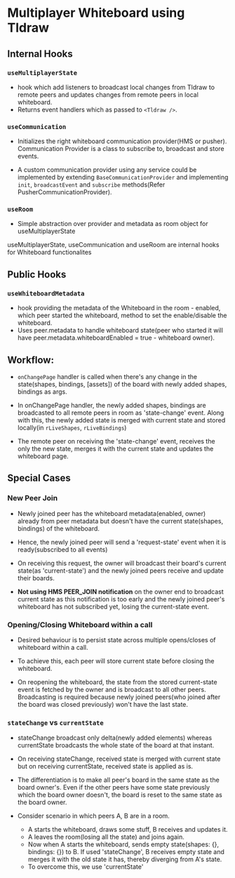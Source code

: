 # Multiplayer Whiteboard using Tldraw

## Internal Hooks

### `useMultiplayerState`

- hook which add listeners to broadcast local changes from Tldraw to remote peers
  and updates changes from remote peers in local whiteboard.
- Returns event handlers which as passed to `<Tldraw />`.

### `useCommunication`

- Initializes the right whiteboard communication provider(HMS or pusher). Communication Provider is a class to subscribe to, broadcast and store events.

- A custom communication provider using any service could be implemented by extending `BaseCommunicationProvider` and implementing `init`, `broadcastEvent` and `subscribe` methods(Refer PusherCommunicationProvider).

### `useRoom`

- Simple abstraction over provider and metadata as room object for useMultiplayerState

useMultiplayerState, useCommunication and useRoom are internal hooks for Whiteboard functionalites

## Public Hooks

### `useWhiteboardMetadata`

- hook providing the metadata of the Whiteboard in the room - enabled, which peer started the whiteboard, method to set the enable/disable the whiteboard.
- Uses peer.metadata to handle whiteboard state(peer who started it will have peer.metadata.whiteboardEnabled = true - whiteboard owner).

## Workflow:

- `onChangePage` handler is called when there's any change in the state(shapes, bindings, [assets]) of the board with newly added shapes, bindings as args.

- In onChangePage handler, the newly added shapes, bindings are broadcasted to all remote peers in room as 'state-change' event. Along with this, the newly added state is merged with current state and stored locally(in `rLiveShapes`, `rLiveBindings`)

- The remote peer on receiving the 'state-change' event, receives the only the new state, merges it with the current state and updates the whiteboard page.

## Special Cases

### New Peer Join

- Newly joined peer has the whiteboard metadata(enabled, owner) already from peer metadata but doesn't have the current state(shapes, bindings) of the whiteboard.

- Hence, the newly joined peer will send a 'request-state' event when it is ready(subscribed to all events)

- On receiving this request, the owner will broadcast their board's current state(as 'current-state') and the newly joined peers receive and update their boards.

- **Not using HMS PEER_JOIN notification** on the owner end to broadcast current state as this notification is too early and the newly joined peer's whiteboard has not subscribed yet, losing the current-state event.

### Opening/Closing Whiteboard within a call

- Desired behaviour is to persist state across multiple opens/closes of whiteboard within a call.

- To achieve this, each peer will store current state before closing the whiteboard.

- On reopening the whiteboard, the state from the stored current-state event is fetched by the owner and is broadcast to all other peers. Broadcasting is required because newly joined peers(who joined after the board was closed previously) won't have the last state.

### `stateChange` vs `currentState`

- stateChange broadcast only delta(newly added elements) whereas currentState broadcasts the whole state of the board at that instant.

- On receiving stateChange, received state is merged with current state but on receiving currentState, received state is applied as is.

- The differentiation is to make all peer's board in the same state as the board owner's. Even if the other peers have some state previously which the board owner doesn't, the board is reset to the same state as the board owner.

- Consider scenario in which peers A, B are in a room.
  - A starts the whiteboard, draws some stuff, B receives and updates it.
  - A leaves the room(losing all the state) and joins again.
  - Now when A starts the whiteboard, sends empty state(shapes: {}, bindings: {}) to B. If used 'stateChange', B receives empty state and merges it with the old state it has, thereby diverging from A's state.
  - To overcome this, we use 'currentState'
